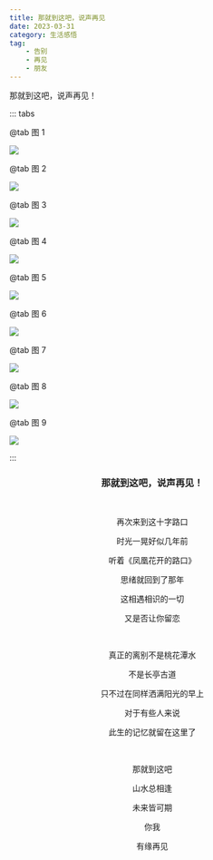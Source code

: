 ```yaml
---
title: 那就到这吧，说声再见
date: 2023-03-31
category: 生活感悟
tag:
    - 告别
    - 再见
    - 朋友
---
```


那就到这吧，说声再见！

<!-- more -->

::: tabs

@tab 图 1

![](./images/1.jpeg)

@tab 图 2

![](./images/2.jpeg)

@tab 图 3

![](./images/3.jpeg)

@tab 图 4

![](./images/4.jpeg)

@tab 图 5

![](./images/5.jpeg)

@tab 图 6

![](./images/6.jpeg)

@tab 图 7

![](./images/7.jpeg)

@tab 图 8

![](./images/8.jpeg)

@tab 图 9

![](./images/9.jpeg)

:::

<center>

<h3>那就到这吧，说声再见！</h3>

<br />

再次来到这十字路口

时光一晃好似几年前

听着《凤凰花开的路口》

思绪就回到了那年

这相遇相识的一切

又是否让你留恋

<br />

真正的离别不是桃花潭水

不是长亭古道

只不过在同样洒满阳光的早上

对于有些人来说

此生的记忆就留在这里了

<br />

那就到这吧

山水总相逢

未来皆可期

你我

有缘再见

</center>

